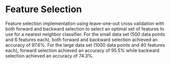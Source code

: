 # Feature Selection

Feature selection implementation using leave-one-out cross validation with both forward and backward selection to select an optimal set of features to use for a nearest neighbor classifier. For the small data set (500 data points and 6 features each), both forward and backward selection achieved an accuracy of 97.6%. For the large data set (1000 data points and 40 features each), forward selection achieved an accuracy of 95.5% while backward selection achieved an accuracy of 74.3%.

